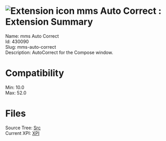 # ![Extension icon](https://addons.thunderbird.net/static/img/addon-icons/default-64.png) mms Auto Correct : Extension Summary

Name: mms Auto Correct  
Id: 430090  
Slug: mms-auto-correct  
Description: AutoCorrect for the Compose window.
  

# Compatibility
Min: 10.0  
Max: 52.0  

# Files

Source Tree: [Src](C:/Dev/Thunderbird/ThunderKdB/xall/xOther/430090-mms-auto-correct/src)  
Current XPI: [XPI](C:/Dev/Thunderbird/ThunderKdB/xall/xOther/430090-mms-auto-correct/xpi)  



